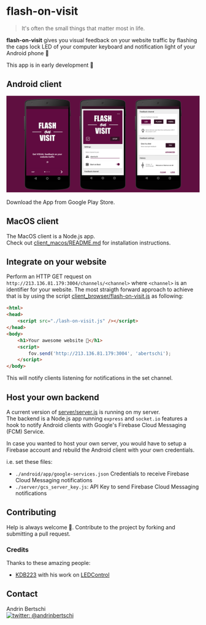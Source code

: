 # flash-on-visit

> It's often the small things that matter most in life.  

**flash-on-visit** gives you visual feedback on your website traffic by flashing the caps lock LED of your computer keyboard and notification light of your Android phone :yellow_heart:


This app is in early development :feet:

## Android client

<p align="center">
  <img src='.github/phone_showcase.png' />
</p>

Download the App from Google Play Store.

## MacOS client
The MacOS client is a Node.js app.  
Check out [client_macos/README.md](client_macos/README.md) for installation instructions.

## Integrate on your website
Perform an HTTP GET request on `http://213.136.81.179:3004/channels/<channel>` where `<channel>` is an identifier for your website. The most straigth forward approach to achieve that is by using the script [client_browser/flash-on-visit.js](client_browser/flash-on-visit.js) as following:

```html
<html>
<head>
    <script src="./lash-on-visit.js" /></script>
</head>
<body>
    <h1>Your awesome website 🚀</h1>
    <script>
        fov.send('http://213.136.81.179:3004', 'abertschi');
    </script>
</body>
```

This will notify clients listening for notifications in the set channel.

## Host your own backend
A current version of [server/server.js](server/server.js) is running on my server.  
The backend is a Node.js app running `express` and `socket.io` features a hook to notify Android clients
with Google's Firebase Cloud Messaging (FCM) Service. 

In case you wanted to host your own server, you would have to setup a Firebase account and rebuild the Android client with your own credentials.

i.e. set these files:
- `./android/app/google-services.json` Credentials to receive Firebase Cloud Messaging notifications
- `./server/gcs_server_key.js`: API Key to send Firebase Cloud Messaging notifications

## Contributing

Help is always welcome :yellow_heart:. Contribute to the project by forking and submitting a pull request.

### Credits
Thanks to these amazing people:  
* [KDB223](https://github.com/KDB223) with his work on [LEDControl](https://github.com/KDB223/LEDControl)


## Contact
Andrin Bertschi  
[![twitter: @andrinbertschi]( https://img.shields.io/badge/twitter-andrinbertschi-yellow.svg?style=flat-square)](http://twitter.com/andrinbertschi)
